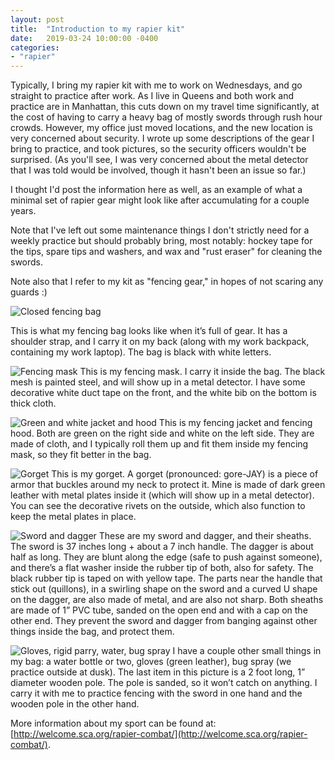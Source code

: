 ```yaml
---
layout: post
title:  "Introduction to my rapier kit"
date:   2019-03-24 10:00:00 -0400
categories: 
- "rapier"
---
```


Typically, I bring my rapier kit with me to work on Wednesdays, and go straight to practice after work. As I live in Queens and both work and practice are in Manhattan, this cuts down on my travel time significantly, at the cost of having to carry a heavy bag of mostly swords through rush hour crowds. However, my office just moved locations, and the new location is very concerned about security. I wrote up some descriptions of the gear I bring to practice, and took pictures, so the security officers wouldn't be surprised. (As you'll see, I was very concerned about the metal detector that I was told would be involved, though it hasn't been an issue so far.)

I thought I'd post the information here as well, as an example of what a minimal set of rapier gear might look like after accumulating for a couple years. 

Note that I've left out some maintenance things I don't strictly need for a weekly practice but should probably bring, most notably: hockey tape for the tips, spare tips and washers, and wax and "rust eraser" for cleaning the swords. 

Note also that I refer to my kit as "fencing gear," in hopes of not scaring any guards :)


  
![Closed fencing bag]({{site.url}}{{site.baseurl}}/images/rapier-kit/bag.jpg "Closed bag")

This is what my fencing bag looks like when it’s full of gear. It has a shoulder strap, and I carry it on my back (along with my work backpack, containing my work laptop). The bag is black with white letters.



![Fencing mask]({{site.url}}{{site.baseurl}}/images/rapier-kit/mask.jpg "Fencing mask") 
This is my fencing mask. I carry it inside the bag. The black mesh is painted steel, and will show up in a metal detector. I have some decorative white duct tape on the front, and the white bib on the bottom is thick cloth. 


![Green and white jacket and hood]({{site.url}}{{site.baseurl}}/images/rapier-kit/jacket.jpg "Jacket and hood")
This is my fencing jacket and fencing hood. Both are green on the right side and white on the left side. They are made of cloth, and I typically roll them up and fit them inside my fencing mask, so they fit better in the bag.


![Gorget]({{site.url}}{{site.baseurl}}/images/rapier-kit/gorget.jpg "Gorget")
This is my gorget. A gorget (pronounced: gore-JAY) is a piece of armor that buckles around my neck to protect it. Mine is made of dark green leather with metal plates inside it (which will show up in a metal detector). You can see the decorative rivets on the outside, which also function to keep the metal plates in place. 


![Sword and dagger]({{site.url}}{{site.baseurl}}/images/rapier-kit/sword.jpg "Sword and dagger")
These are my sword and dagger, and their sheaths. The sword is 37 inches long + about a 7 inch handle. The dagger is about half as long. They are blunt along the edge (safe to push against someone), and there’s a flat washer inside the rubber tip of both, also for safety. The black rubber tip is taped on with yellow tape. The parts near the handle that stick out (quillons), in a swirling shape on the sword and a curved U shape on the dagger, are also made of metal, and are also not sharp. 
Both sheaths are made of 1” PVC tube, sanded on the open end and with a cap on the other end. They prevent the sword and dagger from banging against other things inside the bag, and protect them. 


![Gloves, rigid parry, water, bug spray]({{site.url}}{{site.baseurl}}/images/rapier-kit/misc.jpg "Gloves, rigid parry, water, bug spray")
I have a couple other small things in my bag: a water bottle or two, gloves (green leather), bug spray (we practice outside at dusk). The last item in this picture is a 2 foot long, 1” diameter wooden pole. The pole is sanded, so it won’t catch on anything. I carry it with me to practice fencing with the sword in one hand and the wooden pole in the other hand.

More information about my sport can be found at:
[http://welcome.sca.org/rapier-combat/](http://welcome.sca.org/rapier-combat/).
